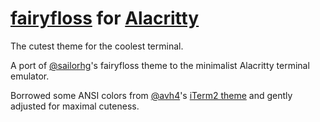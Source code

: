 # [fairyfloss](https://github.com/sailorhg/fairyfloss) for [Alacritty](https://github.com/jwilm/alacritty)

The cutest theme for the coolest terminal.

A port of [@sailorhg](https://github.com/sailorhg)'s fairyfloss theme to the minimalist Alacritty terminal emulator.

Borrowed some ANSI colors from [@avh4](https://github.com/avh4)'s [iTerm2 theme](https://github.com/sailorhg/fairyfloss/pull/23) and gently adjusted for maximal cuteness.
